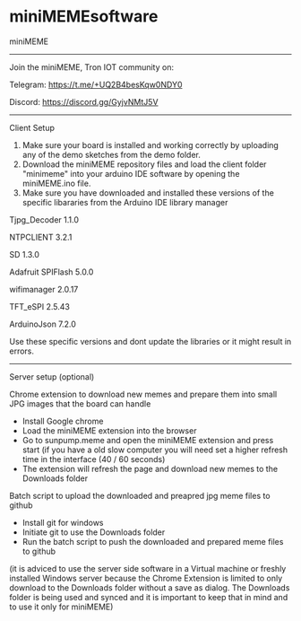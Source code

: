 # miniMEMEsoftware
miniMEME

-------------------

Join the miniMEME, Tron IOT community on:

Telegram: https://t.me/+UQ2B4besKqw0NDY0

Discord: https://discord.gg/GyjvNMtJ5V


-----------------

Client Setup

1. Make sure your board is installed and working correctly by uploading any of the demo sketches from the demo folder. 
2. Download the miniMEME repository files and load the client folder "minimeme" into your arduino IDE software by opening the miniMEME.ino file. 
3. Make sure you have downloaded and installed these versions of the specific libararies from the Arduino IDE library manager    

Tjpg_Decoder 1.1.0

NTPCLIENT 3.2.1

SD 1.3.0

Adafruit SPIFlash 5.0.0

wifimanager 2.0.17

TFT_eSPI 2.5.43

ArduinoJson 7.2.0

Use these specific versions and dont update the libraries or it might result in errors.  


--------------------------------------------------------------------------

Server setup (optional)

Chrome extension to download new memes and prepare them into small JPG images that the board can handle
- Install Google chrome
- Load the miniMEME extension into the browser 
- Go to sunpump.meme and open the miniMEME extension and press start (if you have a old slow computer you will need set a higher refresh time in the interface (40 / 60 seconds)  
- The extension will refresh the page and download new memes to the Downloads folder 

Batch script to upload the downloaded and preapred jpg meme files to github
- Install git for windows 
- Initiate git to use the Downloads folder
- Run the batch script to push the downloaded and prepared meme files to github

(it is adviced to use the server side software in a Virtual machine or freshly installed Windows server because the Chrome Extension is limited to only download to the Downloads folder without a save as dialog. The Downloads folder is being used and synced and it is important to keep that in mind and to use it only for miniMEME)  
 
